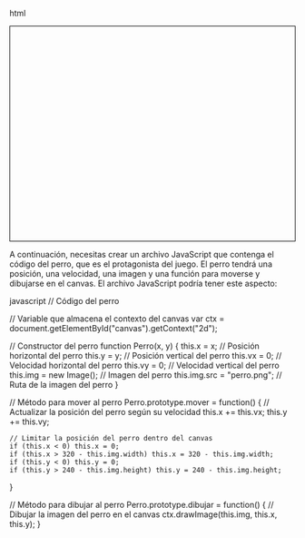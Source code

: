 html
<!DOCTYPE html>
<html>
<head>
    <meta charset="UTF-8">
    <title>Juego del perro</title>
    <style>
        /* Estilo del canvas */
        canvas {
            border: 1px solid black;
            margin: 10px auto;
            display: block;
        }
    </style>
</head>
<body>
    <!-- Canvas donde se dibuja el juego -->
    <canvas id="canvas" width="320" height="240"></canvas>
    <!-- Archivos JavaScript que contienen el código del juego -->
    <script src="perro.js"></script>
    <script src="obstaculo.js"></script>
    <script src="juego.js"></script>
</body>
</html>


A continuación, necesitas crear un archivo JavaScript que contenga el código del perro, que es el protagonista del juego. El perro tendrá una posición, una velocidad, una imagen y una función para moverse y dibujarse en el canvas. El archivo JavaScript podría tener este aspecto:

javascript
// Código del perro

// Variable que almacena el contexto del canvas
var ctx = document.getElementById("canvas").getContext("2d");

// Constructor del perro
function Perro(x, y) {
    this.x = x; // Posición horizontal del perro
    this.y = y; // Posición vertical del perro
    this.vx = 0; // Velocidad horizontal del perro
    this.vy = 0; // Velocidad vertical del perro
    this.img = new Image(); // Imagen del perro
    this.img.src = "perro.png"; // Ruta de la imagen del perro
}

// Método para mover al perro
Perro.prototype.mover = function() {
    // Actualizar la posición del perro según su velocidad
    this.x += this.vx;
    this.y += this.vy;

    // Limitar la posición del perro dentro del canvas
    if (this.x < 0) this.x = 0;
    if (this.x > 320 - this.img.width) this.x = 320 - this.img.width;
    if (this.y < 0) this.y = 0;
    if (this.y > 240 - this.img.height) this.y = 240 - this.img.height;
}

// Método para dibujar al perro
Perro.prototype.dibujar = function() {
    // Dibujar la imagen del perro en el canvas
    ctx.drawImage(this.img, this.x, this.y);
}
